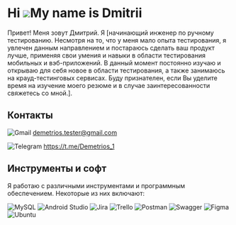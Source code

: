 # Hi ![](https://user-images.githubusercontent.com/18350557/176309783-0785949b-9127-417c-8b55-ab5a4333674e.gif)My name is Dmitrii

Привет! Меня зовут Дмитрий. Я [начинающий инженер по ручному тестированию. Несмотря на то, что у меня мало опыта тестирования, я увлечен данным направлением и постараюсь сделать ваш продукт лучше, применяя свои умения и навыки в области тестирования мобильных и вэб-приложений. В данный момент постоянно изучаю и открываю для себя новое в области тестирования, а также занимаюсь на крауд-тестинговых сервисах. Буду признателен, если Вы уделите время на изучение моего резюме и в случае заинтересованности свяжетесь со мной.].

## Контакты

![Gmail](https://img.shields.io/badge/Gmail-D14836?style=for-the-badge&logo=gmail&logoColor=white) demetrios.tester@gmail.com 

![Telegram](https://img.shields.io/badge/Telegram-2CA5E0?style=for-the-badge&logo=telegram&logoColor=white) https://t.me/Demetrios_1 

## Инструменты и софт

Я работаю с различными инструментами и программным обеспечением. Некоторые из них включают:

![MySQL](https://img.shields.io/badge/mysql-%2300f.svg?style=for-the-badge&logo=mysql&logoColor=white)
![Android Studio](https://img.shields.io/badge/Android%20Studio-3DDC84.svg?style=for-the-badge&logo=android-studio&logoColor=white)
![Jira](https://img.shields.io/badge/jira-%230A0FFF.svg?style=for-the-badge&logo=jira&logoColor=white)
![Trello](https://img.shields.io/badge/Trello-%23026AA7.svg?style=for-the-badge&logo=Trello&logoColor=white)
![Postman](https://img.shields.io/badge/Postman-FF6C37?style=for-the-badge&logo=postman&logoColor=white)
![Swagger](https://img.shields.io/badge/-Swagger-%23Clojure?style=for-the-badge&logo=swagger&logoColor=white)
![Figma](https://img.shields.io/badge/figma-%23F24E1E.svg?style=for-the-badge&logo=figma&logoColor=white)
![Ubuntu](https://img.shields.io/badge/Ubuntu-E95420?style=for-the-badge&logo=ubuntu&logoColor=white)

